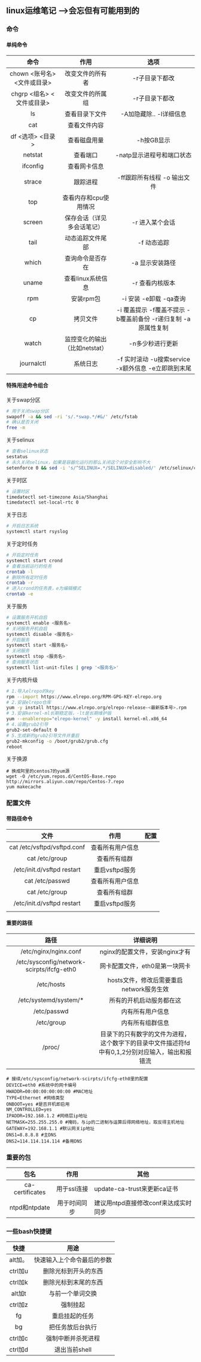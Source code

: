 ## linux运维笔记 -->会忘但有可能用到的

### 命令

#### 单纯命令

|            命令             |             作用              |                             选项                             |
| :-------------------------: | :---------------------------: | :----------------------------------------------------------: |
| chown <账号名> <文件或目录> |       改变文件的所有者        |                        -r子目录下都改                        |
|  chgrp <组名> <文件或目录>  |       改变文件的所属组        |                        -r子目录下都改                        |
|             ls              |        查看目录下文件         |                   -A加隐藏除.. -l详细信息                    |
|             cat             |         查看文件内容          |                                                              |
|      df <选项> <目录>       |         查看磁盘用量          |                          -h按GB显示                          |
|           netstat           |           查看端口            |                  -natp显示进程号和端口状态                   |
|          ifconfig           |         查看网卡信息          |                                                              |
|           strace            |           跟踪进程            |                 -ff跟踪所有线程 -o 输出文件                  |
|             top             |     查看内存和cpu使用情况     |                                                              |
|           screen            |  保存会话（详见多会话笔记）   |                       -r 进入某个会话                        |
|            tail             |       动态追踪文件尾部        |                         -f 动态追踪                          |
|            which            |       查询命令是否存在        |                       -a 显示安装路径                        |
|            uname            |       查看linux系统信息       |                       -r 查看内核版本                        |
|             rpm             |           安装rpm包           |                    -i 安装 -e卸载 -qa查询                    |
|             cp              |           拷贝文件            | -i 覆盖提示 -f覆盖不提示 -b覆盖前备份 -r递归复制 -a原属性复制 |
|            watch            | 监控变化的输出（比如netstat） |                       -n多少秒进行更新                       |
|         journalctl          |           系统日志            |     -f 实时滚动 -u搜索service -x额外信息 -e立即跳到末尾      |

#### 特殊用途命令组合

关于swap分区

```bash
# 用于关闭swap分区
swapoff -a && sed -ri 's/.*swap.*/#&/' /etc/fstab
# 确认是否关闭
free -m
```

关于selinux

```bash
# 查看selinux状态
sestatus
# 永久关闭selinux，如果是容器化运行的那么关闭这个对安全影响不大
setenforce 0 && sed -i 's/^SELINUX=.*/SELINUX=disabled/' /etc/selinux/config
```

关于时区

```bash
# 设置时区
timedatectl set-timezone Asia/Shanghai
timedatectl set-local-rtc 0
```

关于日志

```bash
# 开启日志系统
systemctl start rsyslog
```

关于定时任务

```bash
# 开启定时任务
systemctl start crond
# 查看当前运行的任务
crontab -l
# 删除所有定时任务
crontab -r
# 进入crond的任务表，e为编辑模式
crontab -e
```

关于服务

```bash
# 设置服务开机自启
systemctl enable <服务名>
# 关闭服务开机自启
systemctl disable <服务名>
# 开启服务
systemctl start <服务名>
# 关闭服务
systemctl stop <服务名>
# 查询服务状态
systemctl list-unit-files | grep '<服务名>'
```

关于内核升级

```bash
# 1.导入elrepo的key
rpm --import https://www.elrepo.org/RPM-GPG-KEY-elrepo.org
# 2.安装elrepo仓库
yum -y install https://www.elrepo.org/elrepo-release-<最新版本号>.rpm
# 3.安装kernel-ml长期稳定版，-lt是长期维护版
yum --enablerepo="elrepo-kernel" -y install kernel-ml.x86_64
# 4.设置grub2引导
grub2-set-default 0
# 5.生成新的grub2引导文件并重启
grub2-mkconfig -o /boot/grub2/grub.cfg
reboot
```

关于换源

```shell
# 换成阿里的centos7的yum源
wget -O /etc/yum.repos.d/CentOS-Base.repo http://mirrors.aliyun.com/repo/Centos-7.repo
yum makecache
```



### 配置文件

#### 带路径命令

|            文件             |       作用       | 配置 |
| :-------------------------: | :--------------: | :--: |
| cat /etc/vsftpd/vsftpd.conf | 查看所有用户信息 |      |
|       cat /etc/group        |   查看所有组群   |      |
| /etc/init.d/vsftpd restart  |  重启vsftpd服务  |      |
|       cat /etc/passwd       | 查看所有用户信息 |      |
|       cat /etc/group        |   查看所有组群   |      |
| /etc/init.d/vsftpd restart  |  重启vsftpd服务  |      |
|                             |                  |      |

#### 重要的路径

|                   路径                    |                           详细说明                           |
| :---------------------------------------: | :----------------------------------------------------------: |
|           /etc/nginx/nginx.conf           |                nginx的配置文件，安装nginx才有                |
| /etc/sysconfig/network-scirpts/ifcfg-eth0 |                网卡配置文件，eth0是第一块网卡                |
|                /etc/hosts                 |           hosts文件，修改后需要重启network服务生效           |
|           /etc/systemd/system/*           |                   所有的开机启动服务都在这                   |
|                /etc/passwd                |                       内有所有用户信息                       |
|                /etc/group                 |                       内有所有组群信息                       |
|                  /proc/                   | 目录下的只有数字的文件为进程，这个数字下的目录中文件描述符fd中有0,1,2分别对应输入，输出和报错流 |
|                                           |                                                              |

```shell
# 接续/etc/sysconfig/network-scirpts/ifcfg-eth0里的配置
DEVICE=eth0 #系统中的网卡编号
HWADDR=00:00:00:00:00:00 #MAC地址
TYPE=Ethernet #网络类型
ONBOOT=yes #是否开机即启用
NM_CONTROLLED=yes
IPADDR=192.168.1.2 #网络层ip地址
NETMASK=255.255.255.0 #掩码，与ip的二进制与运算后得网络地址，取反得主机地址
GATEWAY=192.168.1.1 #默认网关ip地址
DNS1=8.8.8.8 #主DNS
DNS2=114.114.114.114 #备用DNS
```



### 重要的包

|      包名       |     作用     | 其他                                 |
| :-------------: | :----------: | ------------------------------------ |
| ca-certificates | 用于ssl连接  | update-ca-trust来更新ca证书          |
|  ntpd和ntpdate  | 用于时间同步 | 建议用ntpd直接修改conf来达成实时同步 |

### 一些bash快捷键

|  快捷   |            用途            |
| :-----: | :------------------------: |
| alt加。 | 快速输入上个命令最后的参数 |
| ctrl加u |    删除光标到开头的东西    |
| ctrl加k |    删除光标到末尾的东西    |
| alt加t  |      与前一个单词交换      |
| ctrl加z |          强制挂起          |
|   fg    |       重启挂起的任务       |
|   bg    |      把任务放后台执行      |
| ctrl加c |     强制中断并杀死进程     |
| ctrl加d |       退出当前shell        |
